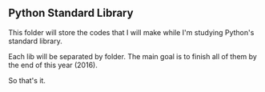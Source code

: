 ## Python Standard Library

This folder will store the codes that I will make while I'm studying Python's standard library.

Each lib will be separated by folder. The main goal is to finish all of them by the end of this year (2016).

So that's it.
